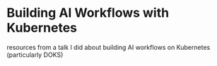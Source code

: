 # Building AI Workflows with Kubernetes

resources from a talk I did about building AI workflows on Kubernetes (particularly DOKS)

